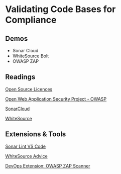# Validating Code Bases for Compliance

## Demos

- Sonar Cloud
- WhiteSource Bolt
- OWASP ZAP

## Readings

[Open Source Licences](https://opensource.org/licenses)

[Open Web Application Security Project - OWASP](https://owasp.org/)

[SonarCloud](https://sonarcloud.io/)

[WhiteSource](https://www.whitesourcesoftware.com/)

## Extensions & Tools

[Sonar Lint VS Code](https://marketplace.visualstudio.com/items?itemName=SonarSource.sonarlint-vscode)

[WhiteSource Advice](https://marketplace.visualstudio.com/items?itemName=whitesource.whitesource-advise)

[DevOps Extension: OWASP ZAP Scanner](https://marketplace.visualstudio.com/items?itemName=CSE-DevOps.zap-scanner)
